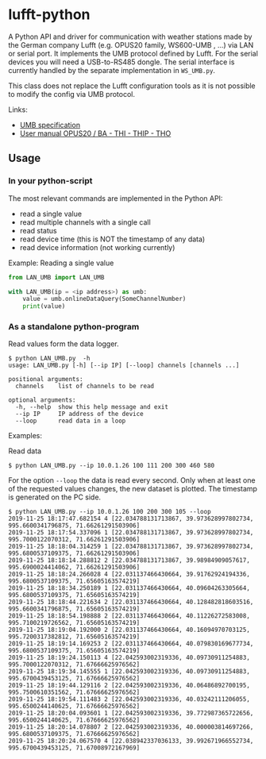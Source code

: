 # lufft-python

A Python API and driver for communication with weather stations made by the German company Lufft (e.g. OPUS20 family, WS600-UMB , ...) via LAN or serial port.
It implements the UMB protocol defined by Lufft. For the serial devices you will need a USB-to-RS485 dongle. The serial interface is currently handled by the separate implementation in `WS_UMB.py`. 

This class does not replace the Lufft configuration tools as it is not possible to modify the config via UMB protocol.

Links: 

- [UMB specification](https://www.lufft.com/download/manual-lufft-umb-protocol-en/)
- [User manual OPUS20 / BA - THI - THIP - THO](https://www.lufft.com/de-de/produkte/download-de/bedienanleitung-lufft-opus20-thi-thip-tco-de/)


## Usage

### In your python-script

The most relevant commands are implemented in the Python API:

- read a single value
- read multiple channels with a single call
- read status
- read device time (this is NOT the timestamp of any data)
- read device information (not working currently)

Example: Reading a single value

```python
from LAN_UMB import LAN_UMB

with LAN_UMB(ip = <ip address>) as umb:
    value = umb.onlineDataQuery(SomeChannelNumber)
    print(value)
```


### As a standalone python-program

Read values form the data logger.

```
$ python LAN_UMB.py  -h
usage: LAN_UMB.py [-h] [--ip IP] [--loop] channels [channels ...]

positional arguments:
  channels    list of channels to be read

optional arguments:
  -h, --help  show this help message and exit
  --ip IP     IP address of the device
  --loop      read data in a loop

```


Examples: 

Read data

```shell
$ python LAN_UMB.py --ip 10.0.1.26 100 111 200 300 460 580
```

For the option `--loop` the data is read every second. Only when at least one of the requested values changes, the new dataset is plotted. The timestamp is generated on the PC side.

```shell
$ python LAN_UMB.py --ip 10.0.1.26 100 200 300 105 --loop
2019-11-25 18:17:47.682154 4 [22.034788131713867, 39.973628997802734, 995.6600341796875, 71.66261291503906]
2019-11-25 18:17:54.337096 1 [22.034788131713867, 39.973628997802734, 995.7000122070312, 71.66261291503906]
2019-11-25 18:18:04.314259 1 [22.034788131713867, 39.973628997802734, 995.6800537109375, 71.66261291503906]
2019-11-25 18:18:14.288812 2 [22.034788131713867, 39.98984909057617, 995.6900024414062, 71.66261291503906]
2019-11-25 18:18:24.266028 4 [22.031137466430664, 39.91762924194336, 995.6800537109375, 71.65605163574219]
2019-11-25 18:18:34.250189 1 [22.031137466430664, 40.09604263305664, 995.6800537109375, 71.65605163574219]
2019-11-25 18:18:44.221634 2 [22.031137466430664, 40.128482818603516, 995.6600341796875, 71.65605163574219]
2019-11-25 18:18:54.198888 2 [22.031137466430664, 40.11226272583008, 995.7100219726562, 71.65605163574219]
2019-11-25 18:19:04.192000 2 [22.031137466430664, 40.16094970703125, 995.7200317382812, 71.65605163574219]
2019-11-25 18:19:14.169253 2 [22.031137466430664, 40.079830169677734, 995.6800537109375, 71.65605163574219]
2019-11-25 18:19:24.150113 4 [22.042593002319336, 40.09730911254883, 995.7000122070312, 71.67666625976562]
2019-11-25 18:19:34.145555 1 [22.042593002319336, 40.09730911254883, 995.6700439453125, 71.67666625976562]
2019-11-25 18:19:44.129116 2 [22.042593002319336, 40.06486892700195, 995.7500610351562, 71.67666625976562]
2019-11-25 18:19:54.111483 2 [22.042593002319336, 40.03242111206055, 995.6500244140625, 71.67666625976562]
2019-11-25 18:20:04.093601 1 [22.042593002319336, 39.772987365722656, 995.6500244140625, 71.67666625976562]
2019-11-25 18:20:14.078807 2 [22.042593002319336, 40.000003814697266, 995.6800537109375, 71.67666625976562]
2019-11-25 18:20:24.067570 4 [22.038942337036133, 39.992671966552734, 995.6700439453125, 71.67008972167969]
```

